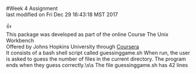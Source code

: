 #Week 4 Assignment  
last modified on Fri Dec 29 16:43:18 MST 2017
  
:+1:  
This package was developed as part of the online Course
The Unix Workbench  
Offered by Johns Hopkins University through [Coursera](https://www.coursera.org)  
It consists of a bash shell script called guessinggame.sh
When run, the user is asked to guess the number of files in the current directory.
The program ends when they guess correctly.\s\s
The file guessinggame.sh has 42 lines
